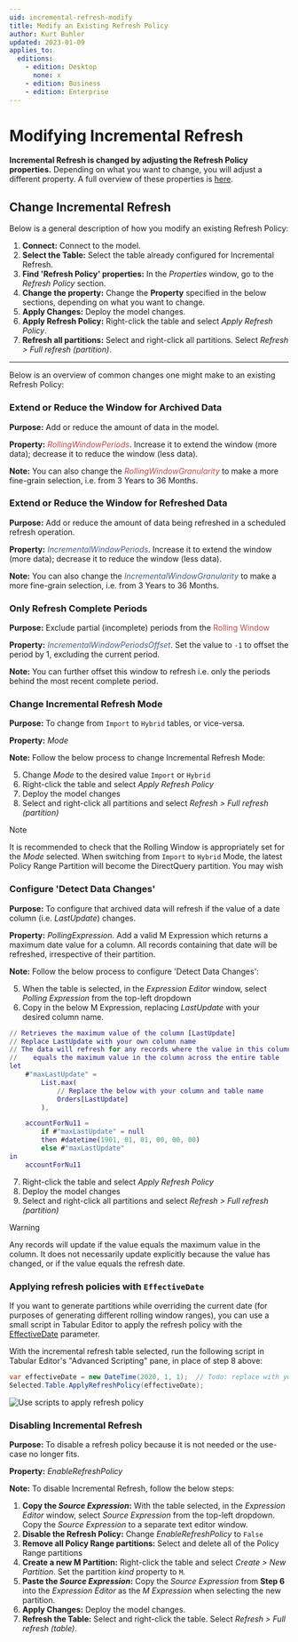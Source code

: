 ```yaml
---
uid: incremental-refresh-modify
title: Modify an Existing Refresh Policy
author: Kurt Buhler
updated: 2023-01-09
applies_to:
  editions:
    - edition: Desktop
      none: x
    - edition: Business
    - edition: Enterprise
---
```

# Modifying Incremental Refresh

__Incremental Refresh is changed by adjusting the Refresh Policy properties.__ Depending on what you want to change, you will adjust a different property. A full overview of these properties is [here](docs.tabulareditor.com/te3/incremental-refresh-about.html#RefreshPolicyPropertiesOverview). 

## Change Incremental Refresh

Below is a general description of how you modify an existing Refresh Policy:

1. __Connect:__ Connect to the model.
2. __Select the Table:__ Select the table already configured for Incremental Refresh.
3. __Find 'Refresh Policy' properties:__ In the _Properties_ window, go to the _Refresh Policy_ section.
4. __Change the property:__ Change the __Property__ specified in the below sections, depending on what you want to change.
5. __Apply Changes:__ Deploy the model changes.
6. __Apply Refresh Policy:__ Right-click the table and select _Apply Refresh Policy_.
7. __Refresh all partitions:__ Select and right-click all partitions. Select _Refresh > Full refresh (partition)_.

--------------------------

Below is an overview of common changes one might make to an existing Refresh Policy:

### Extend or Reduce the Window for Archived Data

__Purpose:__ Add or reduce the amount of data in the model.

__Property:__ <span style="color:#BC4A47">_RollingWindowPeriods_</span>. Increase it to extend the window (more data); decrease it to reduce the window (less data).

__Note:__ You can also change the <span style="color:#BC4A47">_RollingWindowGranularity_</span> to make a more fine-grain selection, i.e. from 3 Years to 36 Months.

### Extend or Reduce the Window for Refreshed Data

__Purpose:__ Add or reduce the amount of data being refreshed in a scheduled refresh operation.

__Property:__ <span style="color:#455C86">_IncrementalWindowPeriods_</span>. Increase it to extend the window (more data); decrease it to reduce the window (less data).

__Note:__ You can also change the <span style="color:#455C86">_IncrementalWindowGranularity_</span> to make a more fine-grain selection, i.e. from 3 Years to 36 Months.

### Only Refresh Complete Periods

__Purpose:__ Exclude partial (incomplete) periods from the <span style="color:#BC4A47">Rolling Window</span>

__Property:__ <span style="color:#455C86">_IncrementalWindowPeriodsOffset_</span>. Set the value to `-1` to offset the period by 1, excluding the current period.

__Note:__ You can further offset this window to refresh i.e. only the periods behind the most recent complete period. 

### Change Incremental Refresh Mode

__Purpose:__ To change from `Import` to `Hybrid` tables, or vice-versa.

__Property:__ _Mode_

__Note:__ Follow the below process to change Incremental Refresh Mode:

5. Change _Mode_ to the desired value `Import` or `Hybrid`
6. Right-click the table and select _Apply Refresh Policy_
7. Deploy the model changes
8. Select and right-click all partitions and select _Refresh > Full refresh (partition)_

> [!NOTE]
> It is recommended to check that the Rolling Window is appropriately set for the _Mode_ selected. When switching from `Import` to `Hybrid` Mode, the latest Policy Range Partition will become the DirectQuery partition. You may wish

### Configure 'Detect Data Changes'

__Purpose:__ To configure that archived data will refresh if the value of a date column (i.e. _LastUpdate_) changes.

__Property:__ _PollingExpression_. Add a valid M Expression which returns a maximum date value for a column. All records containing that date will be refreshed, irrespective of their partition.

__Note:__ Follow the below process to configure 'Detect Data Changes':

5. When the table is selected, in the _Expression Editor_ window, select _Polling Expression_ from the top-left dropdown
6. Copy in the below M Expression, replacing _LastUpdate_ with your desired column name.

```M
// Retrieves the maximum value of the column [LastUpdate]
// Replace LastUpdate with your own column name
// The data will refresh for any records where the value in this column
//    equals the maximum value in the column across the entire table
let
    #"maxLastUpdate" =
        List.max(
            // Replace the below with your column and table name
            Orders[LastUpdate] 
        ),

    accountForNu11 =
        if #"maxLastUpdate" = null
        then #datetime(1901, 01, 01, 00, 00, 00)
        else #"maxLastUpdate"
in
    accountForNu11
```

7. Right-click the table and select _Apply Refresh Policy_
8. Deploy the model changes
9. Select and right-click all partitions and select _Refresh > Full refresh (partition)_

> [!WARNING]
> Any records will update if the value equals the maximum value in the column. It does not necessarily update explicitly  because the value has changed, or if the value equals the refresh date.

### Applying refresh policies with `EffectiveDate`

If you want to generate partitions while overriding the current date (for purposes of generating different rolling window ranges), you can use a small script in Tabular Editor to apply the refresh policy with the [EffectiveDate](https://docs.microsoft.com/en-us/analysis-services/tmsl/refresh-command-tmsl?view=asallproducts-allversions#optional-parameters) parameter.

With the incremental refresh table selected, run the following script in Tabular Editor's "Advanced Scripting" pane, in place of step 8 above:

```csharp
var effectiveDate = new DateTime(2020, 1, 1);  // Todo: replace with your effective date
Selected.Table.ApplyRefreshPolicy(effectiveDate);
```

![Use scripts to apply refresh policy](https://user-images.githubusercontent.com/8976200/121344362-f9633980-c923-11eb-916c-44a35cf03a36.png)

### Disabling Incremental Refresh

__Purpose:__ To disable a refresh policy because it is not needed or the use-case no longer fits.

__Property:__ _EnableRefreshPolicy_

__Note:__ To disable Incremental Refresh, follow the below steps:

1. __Copy the _Source Expression_:__ With the table selected, in the _Expression Editor_ window, select _Source Expression_ from the top-left dropdown. Copy the _Source Expression_ to a separate text editor window.
2. __Disable the Refresh Policy:__ Change _EnableRefreshPolicy_ to `False`
3. __Remove all Policy Range partitions:__ Select and delete all of the Policy Range partitions
4. __Create a new M Partition:__ Right-click the table and select _Create > New Partition_. Set the partition _kind_ property to `M`.
5. __Paste the _Source Expression_:__ Copy the _Source Expression_ from __Step 6__ into the _Expression Editor_ as the _M Expression_ when selecting the new partition. 
6. __Apply Changes:__ Deploy the model changes.
7. __Refresh the Table:__ Select and right-click the table. Select _Refresh > Full refresh (table)_. 
